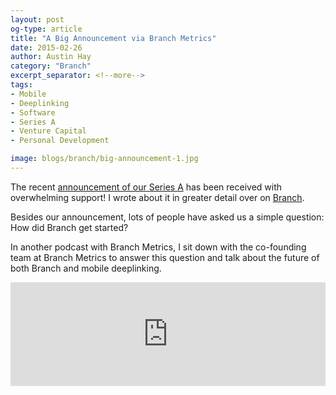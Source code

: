 ```yaml
---
layout: post
og-type: article
title: "A Big Announcement via Branch Metrics"
date: 2015-02-26
author: Austin Hay
category: "Branch"
excerpt_separator: <!--more-->
tags:
- Mobile
- Deeplinking
- Software
- Series A
- Venture Capital
- Personal Development

image: blogs/branch/big-announcement-1.jpg
---
```


The recent [announcement of our Series A](http://techcrunch.com/2015/02/26/branch-metrics-raises-15-million-for-its-smarter-mobile-deep-linking-technology/) has been received with overwhelming support! I wrote about it in greater detail over on [Branch](https://blog.branch.io/where-branch-is-headed/).

Besides our announcement, lots of people have asked us a simple question: How did Branch get started?

In another podcast with Branch Metrics, I sit down with the co-founding team at Branch Metrics to answer this question and talk about the future of both Branch and mobile deeplinking. 

<iframe width="100%" height="166" scrolling="no" frameborder="no" src="https://w.soundcloud.com/player/?url=https%3A//api.soundcloud.com/tracks/193189451&amp;color=ff5500&amp;auto_play=false&amp;hide_related=false&amp;show_comments=true&amp;show_user=true&amp;show_reposts=false"></iframe>